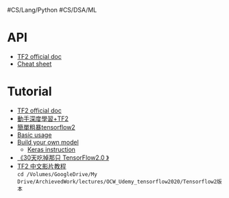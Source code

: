 #CS/Lang/Python #CS/DSA/ML 
# API

* [TF2 official doc](https://www.tensorflow.org/guide)
* [Cheat sheet](https://raw.githubusercontent.com/rstudio/cheatsheets/master/keras.pdf)

# Tutorial

* [TF2 official doc](https://www.tensorflow.org/tutorials)
* [動手深度學習+TF2](https://trickygo.github.io/Dive-into-DL-TensorFlow2.0/#/)
* [簡單粗暴tensorflow2](https://tf.wiki/zh_hant/)
* [Basic usage](https://github.com/tensorflow/docs/blob/master/site/en/tutorials/keras/classification.ipynb)
* [Build your own model](https://github.com/tensorflow/docs/blob/master/site/en/tutorials/customization/custom_layers.ipynb)
    * [Keras instruction](https://keras.io/layers/writing-your-own-keras-layers/)
* [《30天吃掉那只 TensorFlow2.0 》](https://github.com/lyhue1991/eat_tensorflow2_in_30_days)
* [TF2 中文影片教程](https://www.udemy.com/course/tensorflow2020)  
    `cd /Volumes/GoogleDrive/My Drive/ArchievedWork/lectures/OCW_Udemy_tensorflow2020/Tensorflow2版本`